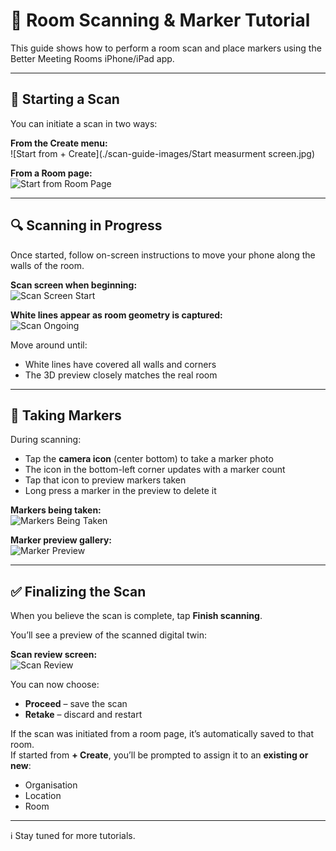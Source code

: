# 📐 Room Scanning & Marker Tutorial

This guide shows how to perform a room scan and place markers using the Better Meeting Rooms iPhone/iPad app.

---

## 🚀 Starting a Scan

You can initiate a scan in two ways:

**From the Create menu:**  
![Start from + Create](./scan-guide-images/Start measurment screen.jpg)

**From a Room page:**  
![Start from Room Page](./scan-guide-images/room-page-scan.jpg)

---

## 🔍 Scanning in Progress

Once started, follow on-screen instructions to move your phone along the walls of the room.

**Scan screen when beginning:**  
![Scan Screen Start](./scan-guide-images/scan-view.jpg)

**White lines appear as room geometry is captured:**  
![Scan Ongoing](./scan-guide-images/scan-ongoing.jpg)

Move around until:
- White lines have covered all walls and corners
- The 3D preview closely matches the real room

---

## 📸 Taking Markers

During scanning:
- Tap the **camera icon** (center bottom) to take a marker photo
- The icon in the bottom-left corner updates with a marker count
- Tap that icon to preview markers taken
- Long press a marker in the preview to delete it

**Markers being taken:**  
![Markers Being Taken](./scan-guide-images/markers-taken.jpg)

**Marker preview gallery:**  
![Marker Preview](./scan-guide-images/markers-preview.jpg)

---

## ✅ Finalizing the Scan

When you believe the scan is complete, tap **Finish scanning**.

You’ll see a preview of the scanned digital twin:

**Scan review screen:**  
![Scan Review](./scan-guide-images/scan-review.jpg)

You can now choose:
- **Proceed** – save the scan
- **Retake** – discard and restart

If the scan was initiated from a room page, it’s automatically saved to that room.  
If started from **+ Create**, you’ll be prompted to assign it to an **existing or new**:
- Organisation
- Location
- Room

---

ℹ️ Stay tuned for more tutorials.
